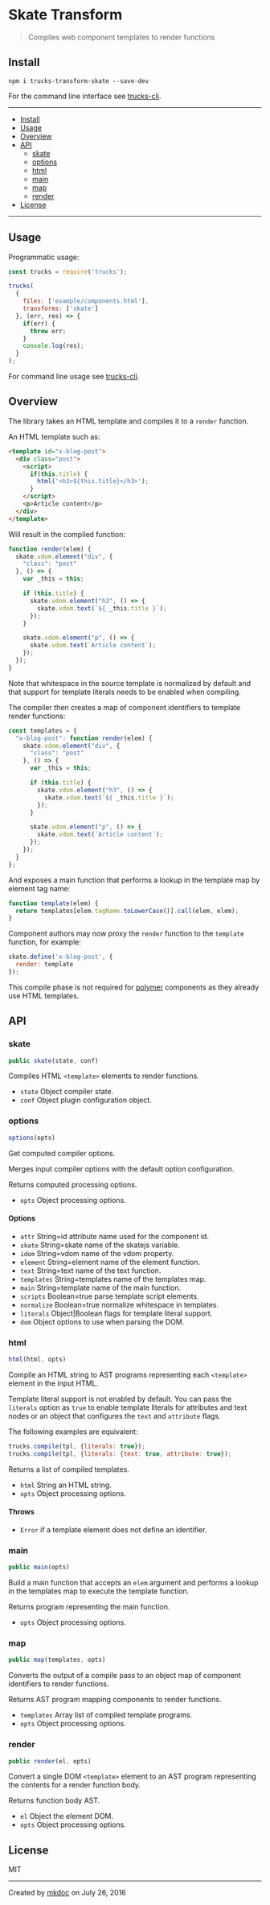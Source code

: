 # Skate Transform

> Compiles web component templates to render functions

## Install

```
npm i trucks-transform-skate --save-dev
```

For the command line interface see [trucks-cli][].

---

- [Install](#install)
- [Usage](#usage)
- [Overview](#overview)
- [API](#api)
  - [skate](#skate)
  - [options](#options)
  - [html](#html)
  - [main](#main)
  - [map](#map)
  - [render](#render)
- [License](#license)

---

## Usage

Programmatic usage:

```javascript
const trucks = require('trucks');

trucks(
  {
    files: ['example/components.html'],
    transforms: ['skate']
  }, (err, res) => {
    if(err) {
      throw err; 
    }
    console.log(res);
  }
);
```

For command line usage see [trucks-cli][].

## Overview

The library takes an HTML template and compiles it to a `render` function.

An HTML template such as:

```html
<template id="x-blog-post">
  <div class="post">
    <script>
      if(this.title) {
        html('<h3>${this.title}</h3>'); 
      }
    </script>
    <p>Article content</p>
  </div>
</template>
```

Will result in the compiled function:

```javascript
function render(elem) {
  skate.vdom.element("div", {
    "class": "post"
  }, () => {
    var _this = this;

    if (this.title) {
      skate.vdom.element("h3", () => {
        skate.vdom.text(`${ _this.title }`);
      });
    }

    skate.vdom.element("p", () => {
      skate.vdom.text(`Article content`);
    });
  });
}
```

Note that whitespace in the source template is normalized by default and that support for template literals needs to be enabled when compiling.

The compiler then creates a map of component identifiers to template render functions:

```javascript
const templates = {
  "x-blog-post": function render(elem) {
    skate.vdom.element("div", {
      "class": "post"
    }, () => {
      var _this = this;

      if (this.title) {
        skate.vdom.element("h3", () => {
          skate.vdom.text(`${ _this.title }`);
        });
      }

      skate.vdom.element("p", () => {
        skate.vdom.text(`Article content`);
      });
    });
  }
};
```

And exposes a main function that performs a lookup in the template map by element tag name:

```javascript
function template(elem) {
  return templates[elem.tagName.toLowerCase()].call(elem, elem);
}
```

Component authors may now proxy the `render` function to the `template` function, for example:

```javascript
skate.define('x-blog-post', {
  render: template
});
```

This compile phase is not required for [polymer][] components as they already use HTML templates.

## API

### skate

```javascript
public skate(state, conf)
```

Compiles HTML `<template>` elements to render functions.

* `state` Object compiler state.
* `conf` Object plugin configuration object.

### options

```javascript
options(opts)
```

Get computed compiler options.

Merges input compiler options with the default option configuration.

Returns computed processing options.

* `opts` Object processing options.

#### Options

* `attr` String=id attribute name used for the component id.
* `skate` String=skate name of the skatejs variable.
* `idom` String=vdom name of the vdom property.
* `element` String=element name of the element function.
* `text` String=text name of the text function.
* `templates` String=templates name of the templates map.
* `main` String=template name of the main function.
* `scripts` Boolean=true parse template script elements.
* `normalize` Boolean=true normalize whitespace in templates.
* `literals` Object|Boolean flags for template literal support.
* `dom` Object options to use when parsing the DOM.

### html

```javascript
html(html, opts)
```

Compile an HTML string to AST programs representing each `<template>`
element in the input HTML.

Template literal support is not enabled by default. You can pass the
`literals` option as `true` to enable template literals for attributes and
text nodes or an object that configures the `text` and `attribute` flags.

The following examples are equivalent:

```javascript
trucks.compile(tpl, {literals: true});
trucks.compile(tpl, {literals: {text: true, attribute: true});
```

Returns a list of compiled templates.

* `html` String an HTML string.
* `opts` Object processing options.

#### Throws

* `Error` if a template element does not define an identifier.

### main

```javascript
public main(opts)
```

Build a main function that accepts an `elem` argument and performs a
lookup in the templates map to execute the template function.

Returns program representing the main function.

* `opts` Object processing options.

### map

```javascript
public map(templates, opts)
```

Converts the output of a compile pass to an object map of component
identifiers to render functions.

Returns AST program mapping components to render functions.

* `templates` Array list of compiled template programs.
* `opts` Object processing options.

### render

```javascript
public render(el, opts)
```

Convert a single DOM `<template>` element to an AST program representing
the contents for a render function body.

Returns function body AST.

* `el` Object the element DOM.
* `opts` Object processing options.

## License

MIT

---

Created by [mkdoc](https://github.com/mkdoc/mkdoc) on July 26, 2016

[trucks]: https://github.com/tmpfs/trucks
[trucks-cli]: https://github.com/tmpfs/trucks/blob/master/packages/trucks-cli
[skatejs]: https://github.com/skatejs/skatejs
[webcomponents]: https://github.com/w3c/webcomponents
[shadow-dom]: https://w3c.github.io/webcomponents/spec/shadow/
[custom-elements]: https://www.w3.org/TR/custom-elements/
[html-imports]: https://w3c.github.io/webcomponents/spec/imports/
[html-templates]: https://html.spec.whatwg.org/multipage/scripting.html#the-template-element
[polymer]: https://www.polymer-project.org/1.0/
[react]: https://facebook.github.io/react/
[react-webcomponents]: https://github.com/facebook/react/issues/5052
[react-integration]: https://github.com/skatejs/react-integration
[mozilla-webcomponents]: https://hacks.mozilla.org/2014/12/mozilla-and-web-components/
[csp]: http://content-security-policy.com/
[npm]: https://www.npmjs.com/
[postcss]: https://github.com/postcss/postcss
[mkdoc]: https://github.com/mkdoc/mkdoc
[mkapi]: https://github.com/mkdoc/mkapi
[mkparse]: https://github.com/mkdoc/mkparse
[jshint]: http://jshint.com
[jscs]: http://jscs.info
[sources]: https://github.com/tmpfs/trucks/blob/master/packages/plugin-sources
[load]: https://github.com/tmpfs/trucks/blob/master/packages/plugin-load
[parse]: https://github.com/tmpfs/trucks/blob/master/packages/plugin-parse
[transform]: https://github.com/tmpfs/trucks/blob/master/packages/plugin-transform
[generate]: https://github.com/tmpfs/trucks/blob/master/packages/plugin-generate
[write]: https://github.com/tmpfs/trucks/blob/master/packages/plugin-write
[transform-csp]: https://github.com/tmpfs/trucks/blob/master/packages/transform-csp
[skate]: https://github.com/tmpfs/trucks/blob/master/packages/transform-skate
[stylus]: https://github.com/tmpfs/trucks/blob/master/packages/transform-stylus
[less]: https://github.com/tmpfs/trucks/blob/master/packages/transform-less
[sass]: https://github.com/tmpfs/trucks/blob/master/packages/transform-sass
[trim]: https://github.com/tmpfs/trucks/blob/master/packages/transform-trim
[tree]: https://github.com/tmpfs/trucks/blob/master/packages/transform-tree
[style-extract]: https://github.com/tmpfs/trucks/blob/master/packages/transform-style-extract
[style-inject]: https://github.com/tmpfs/trucks/blob/master/packages/transform-style-inject
[resolver-core]: https://github.com/tmpfs/trucks/blob/master/packages/resolver-core
[resolver-file]: https://github.com/tmpfs/trucks/blob/master/packages/resolver-file
[resolver-http]: https://github.com/tmpfs/trucks/blob/master/packages/resolver-http
[resolver-npm]: https://github.com/tmpfs/trucks/blob/master/packages/resolver-npm
[less-css]: http://lesscss.org/
[sass-css]: http://sass-lang.com/
[stylus-css]: http://stylus-lang.com/
[node-sass]: https://github.com/sass/node-sass
[archy]: https://github.com/substack/node-archy

